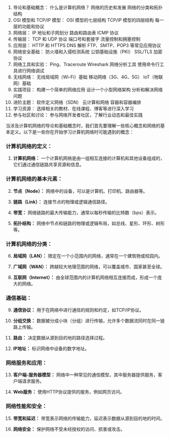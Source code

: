 1. 导论和基础概念：
什么是计算机网络？
网络的历史和发展
网络的分类和拓扑结构
2. OSI 模型和 TCP/IP 模型：
OSI 模型的七层结构
TCP/IP 模型的四层结构
每一层的功能和协议
3. 网络层：
IP 地址和子网划分
路由和路由表
ICMP 协议
4. 传输层：
TCP 和 UDP 协议
端口号和套接字
流量控制和拥塞控制
5. 应用层：
HTTP 和 HTTPS
DNS 解析
FTP、SMTP、POP3 等常见应用协议
6. 网络安全基础：
防火墙和入侵检测系统
公钥基础设施（PKI）
SSL/TLS 加密协议
7. 网络工具和实验：
Ping、Traceroute
Wireshark 网络分析工具
使用命令行工具进行网络调试
8. 无线网络：
无线局域网（Wi-Fi）基础
移动网络（3G、4G、5G）
IoT（物联网）基础
9. 实践项目：
构建一个简单的网络应用
设计一个小型网络架构
分析和解决网络问题
10. 进阶主题：
软件定义网络（SDN）
云计算和网络
容器和容器编排
11. 学习资源：
选择相关的教材、在线课程、博客等进行深入学习
12. 参与社区和讨论：
参与网络开发者社区，了解行业动态和最佳实践


当涉及计算机网络的导论和基础概念时，我们首先要理解一些核心概念和网络的基本定义。以下是一些你在开始学习计算机网络时可能遇到的概念：

### 计算机网络的定义：

1. **计算机网络：** 一个计算机网络是由一组相互连接的计算机和其他设备组成的，它们通过通信链路共享资源和信息。

### 计算机网络的基本元素：

2. **节点（Node）：** 网络中的设备，可以是计算机、打印机、路由器等。
   
3. **链路（Link）：** 连接节点的物理或逻辑通信路径。

4. **带宽：** 网络链路的最大传输能力，通常以每秒传输的比特数（bps）表示。

5. **拓扑结构：** 网络中节点和链路的物理或逻辑布局，如总线、星形、环形、树形等。

### 计算机网络的分类：

6. **局域网（LAN）：** 限定在一个小范围内的网络，通常在一个建筑物或校园内。

7. **广域网（WAN）：** 跨越较大地理范围的网络，可以覆盖城市、国家甚至全球。

8. **互联网（Internet）：** 由全球范围内的计算机网络相互连接而成，形成一个庞大的网络。

### 通信基础：

9. **通信协议：** 用于在网络中进行通信的规则和约定，如TCP/IP协议。

10. **分组交换：** 数据被分成小块（分组）进行传输，允许多个数据流同时在同一链路上传输。

11. **路由：** 决定数据从源到目的地的路径选择过程。

12. **IP地址：** 标识网络中设备的数字地址。

### 网络服务和应用：

13. **客户端-服务器模型：** 网络中一种常见的通信模型，其中服务器提供服务，客户端请求服务。

14. **Web服务：** 使用HTTP协议提供的服务，例如网页访问。

### 网络性能和安全：

15. **带宽和延迟：** 带宽表示网络的传输能力，延迟表示数据从源到目的地的时间。

16. **网络安全：** 保护网络不受未经授权的访问、损害或攻击。